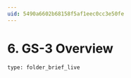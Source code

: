 ```yaml
---
uid: 5490a6602b68158f5af1eec0cc3e50fe
---
```


# 6. GS-3 Overview
 
```ccard
type: folder_brief_live
```
 

